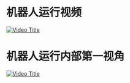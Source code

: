 # 机器人运行视频
[![Video Title](https://img.youtube.com/vi/k_Np67mU-Is/0.jpg)](https://youtu.be/k_Np67mU-Is)
# 机器人运行内部第一视角
[![Video Title](https://www.youtube.com/watch?v=TlpeJON435A/0.jpg)](https://youtu.be/TlpeJON435A)

